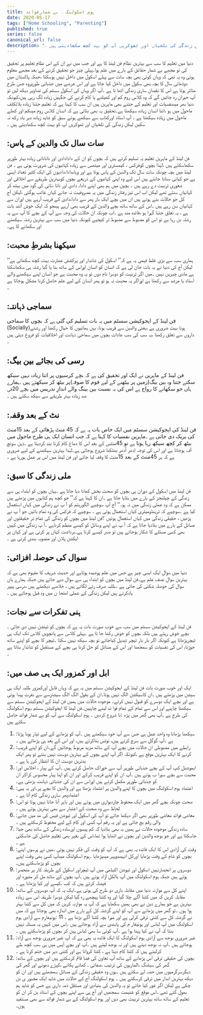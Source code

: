 ```yaml
---
title: ہوم اسکولنگ ۔ بے شمارفوائد
date: 2020-05-17
tags: ["Home Schooling", "Parenting"]
published: true
series: false
canonical_url: false
description: "دنیا میں تعلیم کا سب سے بہترین نظام فن لینڈ کا ہے اور جب میں نے اِن کے اس نظامِ تعلیم پر تحقیق کی تو مجھے بے شمار حقائق کے بارے میں علم ہوا۔پہلی چیز جو تحقیق کرنے کے بعد مجھے معلوم ہوئی وہ یہ تھی کہ وہاں کوئی بھی بچہ سات سے پہلے اسکول میں داخل نہیں ہوسکتا ،جبکہ پاکستان میں دوڈھائی سال کا بچہ بھی سکول میں داخل کیا جاتا ہے اور اس عرصے میں جذباتی طورپروہ جس طرح متاثر ہوتا ہے اس کا نقصان ساری زندگی اٹھا تا ہے ۔آپ اگر وہاں کی اسکول سسٹم کی تصاویر دیکھ لیں تو آپ حیران رہ جائیں گے کہ وہ کلاس روم کم اور کھیلنے یا کام کرنے کی جگہیں زیادہ لگ رہی ہیں،کیونکہ دنیا بھر میںنفسیات اور تعلیم کے جتنے بھی ماہرین ہیں ان سب کا کہنا ہے کہ تعلیم جتنا زیادہ بلاتکلف ماحول میں ہو ،اتنا انسان زیادہ سیکھتا ہے۔تحقیق یہ بھی بتاتی ہے کہ انسان کلاس روم میںکم اور کھلے ماحول میں زیادہ سیکھتا ہے ۔ آپ استاد اورکتاب سے سیکھے ہوئے سبق کو شاید زیادہ دیر یاد رکھ نہ سکیں لیکن زندگی کی تلخیاں اور ٹھوکریں آپ کو بہت کچھ سکھادیتی ہیں ۔"
---
```


دنیا میں تعلیم کا سب سے بہترین نظام فن لینڈ کا ہے اور جب میں نے اِن کے اس نظامِ تعلیم پر تحقیق کی تو مجھے بے شمار حقائق کے بارے میں علم ہوا۔پہلی چیز جو تحقیق کرنے کے بعد مجھے معلوم ہوئی وہ یہ تھی کہ وہاں کوئی بھی بچہ سات سے پہلے اسکول میں داخل نہیں ہوسکتا ،جبکہ پاکستان میں دوڈھائی سال کا بچہ بھی سکول میں داخل کیا جاتا ہے اور اس عرصے میں جذباتی طورپروہ جس طرح متاثر ہوتا ہے اس کا نقصان ساری زندگی اٹھا تا ہے ۔آپ اگر وہاں کی اسکول سسٹم کی تصاویر دیکھ لیں تو آپ حیران رہ جائیں گے کہ وہ کلاس روم کم اور کھیلنے یا کام کرنے کی جگہیں زیادہ لگ رہی ہیں،کیونکہ دنیا بھر میںنفسیات اور تعلیم کے جتنے بھی ماہرین ہیں ان سب کا کہنا ہے کہ تعلیم جتنا زیادہ بلاتکلف ماحول میں ہو ،اتنا انسان زیادہ سیکھتا ہے۔تحقیق یہ بھی بتاتی ہے کہ انسان کلاس روم میںکم اور کھلے ماحول میں زیادہ سیکھتا ہے ۔ آپ استاد اورکتاب سے سیکھے ہوئے سبق کو شاید زیادہ دیر یاد رکھ نہ سکیں لیکن زندگی کی تلخیاں اور ٹھوکریں آپ کو بہت کچھ سکھادیتی ہیں ۔

## :سات سال تک والدین کے پاس

فن لینڈ کے ماہرین تعلیم یہ تسلیم کرتے ہیں کہ بچوں کو ان کے دادادادی اور نانانانی زیادہ بہتر طورپر سکھاسکتے ہیں ،لہٰذا بچوں کوفزکس ، کیمسٹری اور میتھس سے زیادہ کہانیوں کی ضرورت ہوتی ہے ۔ فن لینڈ میں بچہ چونکہ سات سال تک والدین کے پاس ہوتا ہے اور وہاںدادا،دادیوں کی ایک کثیر تعداد ایسی ہے جو کہانی سنانا جانتے ہیں اس لیے وہ اپنی کہانیوں کے ذریعے بچوں کوبہترین طریقے سے اخلاقی اور شعوری تربیت دے رہے ہیں ۔
بچپن میں ہم بھی اپنے دادا، دادی اور نانا ،نانی کی گود میں بیٹھ کر کہانیاں سنتے تھے لیکن اب اس تیز رفتار زندگی میں یہ مصروفیت نہ جانے کہاں غائب ہوگئی ،لیکن آج کل جو حالات بنے ہوئے ہیں ان میں بچے ایک بار پھر سے دادا،دادی کے قریب آرہے ہیں اوران سے کہانیاں سن رہے ہیں ۔اس کے ساتھ ساتھ بچے والدین کے قریب بھی آرہے ہیںجو کہ ایک خوش آئند بات ہے ، یہ تعلق جتنا گہرا ہو ،فائدہ مند ہے ۔اب چونکہ ان حالات کی وجہ سے آپ کے بچے کا آپ سے یہ رشتہ بن رہا ہے تو اس کو مضبوط سے مضبوط تر کیجیے کیونکہ دنیا میں سب سے بہترین رشتہ سیکھنے اور سکھانے کا ہے۔

## :سیکھنا بشرطِ محبت

ہماری سب سے بڑی غلط فہمی یہ ہے کہ’’ اسکول کی شاندار اور پرکشش عمارت بہت کچھ سکھاتی ہے‘‘ لیکن آج کی دنیا نے یہ بات جان لی ہے کہ انسان کو انسان اوراس کے ساتھ بنا یا گیا رشتہ ہی سکھاسکتا ہے مادی چیزیں نہیں ۔میں اگر تربیت کو دوسرا نام دوں تو یہ وہ محبت ہے جو انسان اپنے سیکھنے والے استاد یا مرشد سے رکھتا ہے اوراگر یہ محبت نہ ہو تو پھر انسان کے لیے علم حاصل کرنا مشکل ہوجاتا ہے ۔

## :سماجی ذہانتـ

فن لینڈ کے ایجوکیشن سسٹم میں یہ بات تسلیم کی گئی ہے کہ بچوں کا سماجی (Socially)ہونا بہت ضروری ہے ،یعنی والدین سے قریب ہونا، بہن بھائیوں کا خیال رکھنا اور رشتے داروں سے تعلق رکھنا ،یہ سب کی سب عادات بچوں میں سماجی ذہانت اور اخلاقیات کو فروغ دیتی ہیں ۔

## :رسی کی بجائے بین بیگ

فن لینڈ کے ماہرین نے ایک اور تحقیق کی ہے کہ بچے کرسیوں پر اتنا زیادہ نہیں سیکھ سکتے جتنا وہ بین بیگ(زمین پر بیٹھنے کے لیے فوم کا صوفہ)پر بیٹھ کر سیکھتے ہیں ۔ہمارے ہاں جو سکھانے کا رواج ہے اس کی بہ نسبت بین بینگ والے اندازِ تدریس میں بچے 20فی صد زیادہ بہتر طریقے سے سیکھ سکتے ہیں ۔

## :نٹ کے بعد وقفہ

فن لینڈ کی ایجوکیشن سسٹم میں ایک خاص بات یہ ہے کہ 45 منٹ پڑھائی کے بعد 15منٹ کی بریک دی جاتی ہے ۔ماہرین نفسیات کا کہنا ہے کہ جب انسان ایک ہی طرح ماحول میں بیٹھ کر کچھ سیکھ رہا ہوتا ہے تو 45منٹس کے بعد اس کا دماغ کام کرنا بند کردیتا ہے ۔ذہن سوئچ آف ہوجاتا ہے اور اس کی توجہ اِدھر اُدھر بھٹکنا شروع ہوجاتی ہے۔لہٰذا بہترین سیکھنے کے لیے ضروری ہے کہ ہر 45منٹ کے بعد 15منٹ کا وقفہ لیا جائے اور فن لینڈ میں اس پر عمل ہورہا ہے ۔

## :ملی زندگی کا سبق

فن لینڈ میں اسکول کے دوران ہی بچوں کو صحت بخش کھانا دیا جاتا ہے ۔یہاں بچوں کو ابتداء ہی سے زندگی کے چیلنجز کے بارے میں بتایا جاتا ہے ۔ان کا کہنا ہے کہ’’ جو کچھ ہم کتابوں میں پڑھتے ہیں ممکن ہے کہ وہ عملی زندگی میں نہ ہو۔‘‘
آج آپ سوچیے الگوریتم کو آ پ نے زندگی میں کہاں استعمال کیا ہے ۔سوچیے کہ ٹرینڈومیٹری کہاں استعمال ہوئی ہے ۔ سوچیے کہ فزکس کی وہ تمام باتیں جو آ پ نے پڑھیں ، حقیقی زندگی میں کہاں استعمال ہوئیں ؟فن لینڈ میں بچوں کو زندگی کی تمام تر حقیقتوں اور مسائل کے بارے میں بتادیا جاتا ہے کہ آ پ نے اپنے وسائل کو کیسے منظم کرناہے ۔آ پ زندگی میں کہیں بھی کسی مسئلے کا شکار ہوجاتے ہیں تو صبر کیسے کرنا ہے۔برداشت کہاں پر کرنی ہے اور کہاں پر ایکشن پلان اور منصوبہ بندی کرنی ہے ۔

## :سوال کی حوصلہ افزائی

دنیا میں سوال ایک ایسی چیز ہے جس میں علم پوشیدہ ہوتاہے اور حدیث شریف کا مفہوم بھی ہے کہ بہترین سوال نصف علم ہے۔فن لینڈ میں بچوں کو ابتداء ہی سے سوال دیے جاتے ہیں جبکہ ہمارے ہاں سوال کی حوصلہ شکنی کی جاتی ہے ۔طلبہ صرف رٹے لگاتے ہیں ، خلاصے دیکھتے ہیں ،درسی پیپر یادکرتے ہیں لیکن زندگی کے عملی امتحا ن میں وہ فیل ہوجاتے ہیں ۔

## :ہنی تفکرات سے نجات

فن لینڈ کے ایجوکیشن سسٹم میں سب سے خوب صورت بات یہ ہے کہ بچوں کو ٹینشن نہیں دی جاتی ۔بچے خوش رہتے ہیں بلکہ بچوں کو خوش رکھا جا تا ہے ۔پہلی کلاس سے پانچویں کلاس تک ایک ہی ٹیچرپڑھاتا ہے کیونکہ اگر بار بار ٹیچر تبدیل کیاجائے تو بچہ سیکھ نہیں سکتا ۔ٹیچر کا بچے کو اپنے ساتھ جوڑنا، اس کی نفسیات کو سمجھنا اور اس کے مسائل کو حل کرنا ہی بچے کے مستقبل کو شاندار بناتا ہے ۔

## :ابل اور کمزور ایک ہی صف میں

ایک اور خوب صورت بات فن لینڈ کے ایجوکیشن سسٹم میں یہ ہے کہ وہاں قابل اورکمزور طلبہ ایک ہی سیشن میں پڑھتے ہیں ۔ان کاسیکشن الگ نہیں ہوتا۔ان کے بقول الگ الگ سیشنزسے سے نفرت پیدا ہوتی ہے اور بچے ایک دوسرے کو قبول نہیں کرتے۔
موجودہ حالات میں ہمیں فن لینڈ کے ایجوکیشن سسٹم سے سیکھنا چاہیے اور اس سے تمام کے تمام فوا ئد لینے چاہییں۔فن لینڈ کا ایجوکیشن سسٹم ،ہوم اسکولنگ کی طرح ہے ۔آپ بھی گھر میں پڑھ :نا شروع کردیں ۔ ہوم اسکولنگ سے آپ کو بے شمار فوائد حاصل سکتے ہیں

1. :سیکھنا
   پڑھانا وہ واحد عمل ہے جس سے آپ خود سیکھتے ہیں ۔آپ کو پڑھانے کے لیے تیار ہونا پڑتا ہے ۔آپ گوگل سے سرچ کرتے ہیں، نوٹس بناکرتے ہیں، اور اس کے بعد ہی پڑھاتے ہیں ۔
2. :رابطے میں مضبوطی
   ان حالات میں بچے آپ کے ساتھ مزید مربوط ہوجائیں گے۔ان کو اپنے قریب کرنے کا ایک بہترین موقع ہے ،کیونکہ اگر آپ اپنے بچوں کے بہترین دوست نہیں بنتے تو پھر ایک بدترین دوست ان کا انتظار کرر ہا ہے ۔
3. :ایموشنل کپ
   آپ کے بچے جذباتی طورپر آپ سے خوراک حاصل کرتے ہیں ۔آپ کے پیار ، اخلاص اور محبت سے بچے سیرا ب ہوتے ہیں ۔آپ ان کو اپنے قریب کرکے اور ان کو اپنا پیار محسوس کراکر ان کو جذباتی طورپر مکمل کرتے ہیں اوراس سے ان کی جذباتی ذہانت بڑھتی ہے۔
4. :اعتماد
   ہوم اسکولنگ میں بچوں کا اپنے والدین پر اعتماد بڑھتا ہے اور والدین کا بچے پر۔اور یہ یہی اعتمادپھر ساری زندگی کام آتا ہے ۔
5. :صحت
   چونکہ بچے گھر میں ایک محفوظ چاردیواری میں ہوتے ہیں اور باہر آنا جانا نہیں ہوتا تو اس لحاظ سے وہ صحت کے اعتبار سے بھی بہترین ہوتے ہیں ۔
6. :معاشی فوائد
   معاشی طورپر بھی اگر دیکھا جائے تو آپ کی اسکول اور ٹیوشن فیس کی مد میں جانے والی رقم بچ جاتی ہے اور یہ رقم آپ کسی اور کام کے لیے محفوظ کرسکتے ہیں ۔
7. :سادہ زندگی
   موجودہ حالات نے ہمیں یہ بھی بتادیا کہ کم پیسوں اورسادہ زندگی کے ساتھ بھی جیا جاسکتا ہے اور جو بوجھ والدین اور بچوں نے اٹھایا ہوا تھا،اس کے بغیر بھی تعلیم حاصل کی جاسکتی ہے ۔
8. :وقت کی آزادی
   اس کا ایک فائدہ یہ بھی ہے کہ آپ کو وقت کی فکر نہیں ہوتی ۔میں نے پرسوں اپنے بچوں کو شام کے وقت پڑھایا اورکل انہیںدوپہر میںپڑھایا ۔ہوم اسکولنگ میںآپ کسی بھی وقت اپنے بچوں کو پڑھاسکتے ہیں۔
9. :دوسروں پر انحصارنہیں
   اسکول اور ٹیوشن اکیڈمی میں آپ ٹیچراور اسکول کے طریقہ کار پر منحصر ہوتے ہیں جبکہ ہوم اسکولنگ میں آپ بالکل آزاد ہوتے ہیں ۔آپ بچوں کے ساتھ مل کر مشورہ اور فیصلہ کرتے ہیں کہ کب ،کیسے اور کیا پڑھانا ہے ۔
10. :اپنے کل سے موازنہ
    دنیا میں مقابلہ بازی دو طرح کی ہوتی ہے۔ایک یہ کہ آپ دوسروں کے ساتھ مقابلہ کریں کہ میں کتنا آگے چلا گیا اور وہ کتنا پیچھے رہ گیا لیکن دوسرا طریقہ اس سے زیادہ بہترین ہے جو ہمارے دین نے بھی ہمیں سکھایا ہے کہ آپ یہ موازنہ کریں کہ میں کل سے کتنا بہتر ہوا ہوں ۔تو گھر میں پڑھانے سے آپ کو اپنے گزشتہ کل کے بارے میں اندازہ بھی ہوجاتا ہے کہ میں نے گزشتہ کل سے کتنی ترقی کرلی ہے اور میرا بچہ کتنا آگے بڑھا ہے ۔
    11 :یونیفارم سے آزادی
    ہوم اسکولنگ میں آپ لباس اور یونیفار م کی پابندی سے آزاد ہوجاتے ہیں ۔اس میں کہیں یہ مسئلہ نہیں بنتا کہ آپ نے کیا پہنا ہوا ہے ۔آپ کوئی سا بھی لباس پہن کر بچوں کو پڑھاسکتے ہیں ۔
11. :غیر ضروری بوجھ سے آزادی
    ہوم اسکولنگ کا ایک فائدہ یہ بھی ہے کہ آپ غیر ضروری بوجھ سے آزاد ہوجاتے ہیں ۔آپ نہ بوجھ دیتے ہیں اور نہ بوجھ لیتے ہیں ۔آپ اور بچے آپس میں ہی سب کچھ طے کرلیتے ہیں کہ کتنا کام دینا ہے ، کتنا کروانا ہے اور کتنی دیر میں ختم کرنا ہے ۔
12. :بچوں کی حقیقی ترقی
    اس پڑھانے کے ساتھ آپ تعاون کی فضا قائم کرسکتے ہیں اور بچوں کے ساتھ گھر کی سیٹنگ ،الماریوں کی ترتیب ،صفائی ، کھانے پکانے ،کپڑے دھونے اور گھر کی دیگرسرگرمیوں میں حصہ لے سکتے ہیں ۔یوں وہ حقیقی زندگی کے مسائل سمجھتے ہیں اور ان کو دیکھ بہترین انداز میں ترقی کرسکتے ہیں ۔
    ہوم اسکولنگ آج کے حالات میں شاید ایک مجبور ی بن چکی ہے لیکن اگر غور کیا جائے تو یہ والدین کی بنیادی اور مستقل ذمہ داری ہے جس کو شاید ہم بھول گئے تھے ۔اس موقع کو غنیمت سمجھیں اور آج ہی سے اپنے بچوں کے استاد بن کر ان کو تعلیم کے ساتھ ساتھ بہترین تربیت بھی دیں اور ہوم اسکولنگ کے بے شمار فوائد سے بھی مستفید ہوں۔
